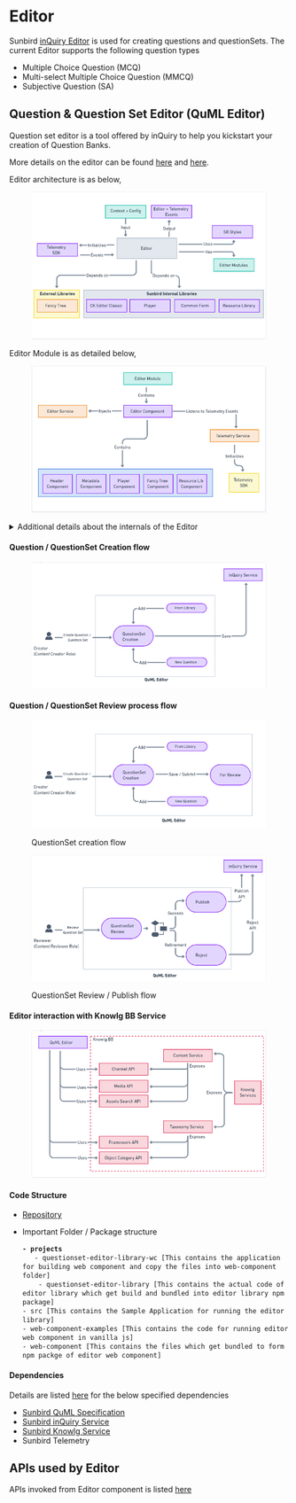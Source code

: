 # Editor

Sunbird [inQuiry Editor](../../product-and-developer-guide/question-and-question-set-editor/architecture.md) is used for creating questions and questionSets. The current Editor supports the following question types

* Multiple Choice Question (MCQ)
* Multi-select Multiple Choice Question (MMCQ)
* Subjective Question (SA)

## Question & Question Set Editor (QuML Editor)

Question set editor is a tool offered by inQuiry to help you kickstart your creation of Question Banks.

More details on the editor can be found [here](../../capabilities-1.md#a-question-set-editor) and [here](../../product-and-developer-guide/question-and-question-set-editor/).

Editor architecture is as below,

<figure><img src="../../../.gitbook/assets/image (4).png" alt=""><figcaption></figcaption></figure>

Editor Module is as detailed below,

<figure><img src="../../../.gitbook/assets/image (9).png" alt=""><figcaption></figcaption></figure>

<details>

<summary>Additional details about the internals of the Editor</summary>

* Editor Module - Root module of the editor library where all the components and services are imported
* Editor Component - Base component of the Editor which consists of the sub components
  * Header Components - contains the buttons any header elements
  * Metadata Components - for capturing metadata
  * Player Component - for preview of question and questionSet
  * Fancy Tree Component - for tree view (navigation)
  * Resource Lib Component - for adding question from Library
* Editor Service - service layer that makes the API calls related to Editor. For eg:- save, update
* Telemetry Service - initialise the Telemetry SDK and prepare the telemetry events
  * Telemetry SDK - to sent out the telemetry events to external Telemetry Service

</details>

#### Question / QuestionSet Creation flow

<figure><img src="../../../.gitbook/assets/image (36).png" alt=""><figcaption></figcaption></figure>

#### Question / QuestionSet Review process flow

<figure><img src="../../../.gitbook/assets/image (3) (1).png" alt=""><figcaption><p>QuestionSet creation flow</p></figcaption></figure>

<figure><img src="../../../.gitbook/assets/image (30).png" alt=""><figcaption><p>QuestionSet Review / Publish flow</p></figcaption></figure>

#### Editor interaction with Knowlg BB Service

<figure><img src="../../../.gitbook/assets/image (2).png" alt=""><figcaption></figcaption></figure>

#### Code Structure

* [Repository](https://inquiry.sunbird.org/learn/product-and-developer-guide/question-and-question-set-editor/source-code)
*   Important Folder / Package structure

    <pre><code><strong>- projects
    </strong>	- questionset-editor-library-wc [This contains the application for building web component and copy the files into web-component folder]
    	- questionset-editor-library [This contains the actual code of editor library which get build and bundled into editor library npm package]
    - src [This contains the Sample Application for running the editor library]
    - web-component-examples [This contains the code for running editor web component in vanilla js]
    - web-component [This contains the files which get bundled to form npm packge of editor web component]
    </code></pre>

#### Dependencies

Details are listed [here](https://inquiry.sunbird.org/use/learn-more/dependencies) for the below specified dependencies

* [Sunbird QuML Specification](https://quml.sunbird.org/)
* [Sunbird inQuiry Service](inquiry-service.md)&#x20;
* [Sunbird Knowlg Service](https://knowlg.sunbird.org/)
* Sunbird Telemetry

## APIs used by Editor

APIs invoked from Editor component is listed [here](https://app.gitbook.com/o/-Mi9QwJlsfb7xuxTBc0J/s/Wu4HIWGkb7dD4y0Kup4W/\~/changes/294/learn/product-and-developer-guide/question-and-question-set-editor/apis)

